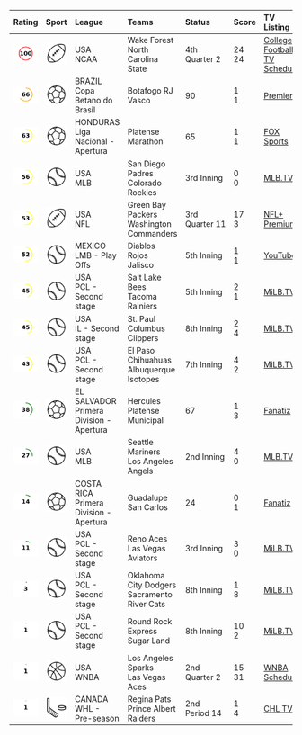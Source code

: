 | Rating                                                                                                                                   | Sport                                                                                                                     | League                                     | Teams                                          | Status         | Score    | TV Listing                                                                                                                     |
|:-----------------------------------------------------------------------------------------------------------------------------------------|:--------------------------------------------------------------------------------------------------------------------------|:-------------------------------------------|:-----------------------------------------------|:---------------|:---------|:-------------------------------------------------------------------------------------------------------------------------------|
| <img src="https://raw.githubusercontent.com/BlakeDuncan25/Donut-SVG-Ratings/bac4e4a278175106499642192132b1786a9aec38/100.svg" alt="100"> | <img src="https://raw.githubusercontent.com/BlakeDuncan25/Donut-SVG-Ratings/master/football.png" alt="NCAAF">             | USA<br>NCAA                                | Wake Forest<br>North Carolina State            | 4th Quarter 2  | 24<br>24 | <a href="https://fbschedules.com/college-football-tv-schedule/">College Football TV Schedule</a>                               |
| <img src="https://raw.githubusercontent.com/BlakeDuncan25/Donut-SVG-Ratings/bac4e4a278175106499642192132b1786a9aec38/66.svg" alt="66">   | <img src="https://raw.githubusercontent.com/BlakeDuncan25/Donut-SVG-Ratings/master/soccer.png" alt="Soccer">              | BRAZIL<br>Copa Betano do Brasil            | Botafogo RJ<br>Vasco                           | 90             | 1<br>1   | <a href="https://www.sling.com/international/brazilian">Premiere</a>                                                           |
| <img src="https://raw.githubusercontent.com/BlakeDuncan25/Donut-SVG-Ratings/bac4e4a278175106499642192132b1786a9aec38/63.svg" alt="63">   | <img src="https://raw.githubusercontent.com/BlakeDuncan25/Donut-SVG-Ratings/master/soccer.png" alt="Soccer">              | HONDURAS<br>Liga Nacional - Apertura       | Platense<br>Marathon                           | 65             | 1<br>1   | <a href="https://www.foxsports.com/replays">FOX Sports</a>                                                                     |
| <img src="https://raw.githubusercontent.com/BlakeDuncan25/Donut-SVG-Ratings/bac4e4a278175106499642192132b1786a9aec38/56.svg" alt="56">   | <img src="https://raw.githubusercontent.com/BlakeDuncan25/Donut-SVG-Ratings/master/baseball.png" alt="Baseball">          | USA<br>MLB                                 | San Diego Padres<br>Colorado Rockies           | 3rd Inning     | 0<br>0   | <a href="https://www.mlb.com/live-stream-games">MLB.TV</a>                                                                     |
| <img src="https://raw.githubusercontent.com/BlakeDuncan25/Donut-SVG-Ratings/bac4e4a278175106499642192132b1786a9aec38/53.svg" alt="53">   | <img src="https://raw.githubusercontent.com/BlakeDuncan25/Donut-SVG-Ratings/master/football.png" alt="American Football"> | USA<br>NFL                                 | Green Bay Packers<br>Washington Commanders     | 3rd Quarter 11 | 17<br>3  | <a href="https://www.nfl.com/plus/replays/">NFL+ Premium</a>                                                                   |
| <img src="https://raw.githubusercontent.com/BlakeDuncan25/Donut-SVG-Ratings/bac4e4a278175106499642192132b1786a9aec38/52.svg" alt="52">   | <img src="https://raw.githubusercontent.com/BlakeDuncan25/Donut-SVG-Ratings/master/baseball.png" alt="Baseball">          | MEXICO<br>LMB - Play Offs                  | Diablos Rojos<br>Jalisco                       | 5th Inning     | 1<br>1   | <a href="https://www.youtube.com/results?search_query=liga+mexicana+de+beisbol&sp=EgYIAxABGAI%253D">YouTube</a>                |
| <img src="https://raw.githubusercontent.com/BlakeDuncan25/Donut-SVG-Ratings/bac4e4a278175106499642192132b1786a9aec38/45.svg" alt="45">   | <img src="https://raw.githubusercontent.com/BlakeDuncan25/Donut-SVG-Ratings/master/baseball.png" alt="Baseball">          | USA<br>PCL - Second stage                  | Salt Lake Bees<br>Tacoma Rainiers              | 5th Inning     | 2<br>1   | <a href="https://www.milb.com/live-stream-games/2025/09/10">MiLB.TV</a>                                                        |
| <img src="https://raw.githubusercontent.com/BlakeDuncan25/Donut-SVG-Ratings/bac4e4a278175106499642192132b1786a9aec38/45.svg" alt="45">   | <img src="https://raw.githubusercontent.com/BlakeDuncan25/Donut-SVG-Ratings/master/baseball.png" alt="Baseball">          | USA<br>IL - Second stage                   | St. Paul<br>Columbus Clippers                  | 8th Inning     | 2<br>4   | <a href="https://www.milb.com/live-stream-games/2025/09/10">MiLB.TV</a>                                                        |
| <img src="https://raw.githubusercontent.com/BlakeDuncan25/Donut-SVG-Ratings/bac4e4a278175106499642192132b1786a9aec38/43.svg" alt="43">   | <img src="https://raw.githubusercontent.com/BlakeDuncan25/Donut-SVG-Ratings/master/baseball.png" alt="Baseball">          | USA<br>PCL - Second stage                  | El Paso Chihuahuas<br>Albuquerque Isotopes     | 7th Inning     | 4<br>2   | <a href="https://www.milb.com/live-stream-games/2025/09/10">MiLB.TV</a>                                                        |
| <img src="https://raw.githubusercontent.com/BlakeDuncan25/Donut-SVG-Ratings/bac4e4a278175106499642192132b1786a9aec38/38.svg" alt="38">   | <img src="https://raw.githubusercontent.com/BlakeDuncan25/Donut-SVG-Ratings/master/soccer.png" alt="Soccer">              | EL SALVADOR<br>Primera Division - Apertura | Hercules<br>Platense Municipal                 | 67             | 1<br>3   | <a href="https://watch.fanatiz.com/channels">Fanatiz</a>                                                                       |
| <img src="https://raw.githubusercontent.com/BlakeDuncan25/Donut-SVG-Ratings/bac4e4a278175106499642192132b1786a9aec38/27.svg" alt="27">   | <img src="https://raw.githubusercontent.com/BlakeDuncan25/Donut-SVG-Ratings/master/baseball.png" alt="Baseball">          | USA<br>MLB                                 | Seattle Mariners<br>Los Angeles Angels         | 2nd Inning     | 4<br>0   | <a href="https://www.mlb.com/live-stream-games">MLB.TV</a>                                                                     |
| <img src="https://raw.githubusercontent.com/BlakeDuncan25/Donut-SVG-Ratings/bac4e4a278175106499642192132b1786a9aec38/14.svg" alt="14">   | <img src="https://raw.githubusercontent.com/BlakeDuncan25/Donut-SVG-Ratings/master/soccer.png" alt="Soccer">              | COSTA RICA<br>Primera Division - Apertura  | Guadalupe<br>San Carlos                        | 24             | 0<br>1   | <a href="https://watch.fanatiz.com/channels">Fanatiz</a>                                                                       |
| <img src="https://raw.githubusercontent.com/BlakeDuncan25/Donut-SVG-Ratings/bac4e4a278175106499642192132b1786a9aec38/11.svg" alt="11">   | <img src="https://raw.githubusercontent.com/BlakeDuncan25/Donut-SVG-Ratings/master/baseball.png" alt="Baseball">          | USA<br>PCL - Second stage                  | Reno Aces<br>Las Vegas Aviators                | 3rd Inning     | 3<br>0   | <a href="https://www.milb.com/live-stream-games/2025/09/10">MiLB.TV</a>                                                        |
| <img src="https://raw.githubusercontent.com/BlakeDuncan25/Donut-SVG-Ratings/bac4e4a278175106499642192132b1786a9aec38/3.svg" alt="3">     | <img src="https://raw.githubusercontent.com/BlakeDuncan25/Donut-SVG-Ratings/master/baseball.png" alt="Baseball">          | USA<br>PCL - Second stage                  | Oklahoma City Dodgers<br>Sacramento River Cats | 8th Inning     | 1<br>8   | <a href="https://www.milb.com/live-stream-games/2025/09/10">MiLB.TV</a>                                                        |
| <img src="https://raw.githubusercontent.com/BlakeDuncan25/Donut-SVG-Ratings/bac4e4a278175106499642192132b1786a9aec38/1.svg" alt="1">     | <img src="https://raw.githubusercontent.com/BlakeDuncan25/Donut-SVG-Ratings/master/baseball.png" alt="Baseball">          | USA<br>PCL - Second stage                  | Round Rock Express<br>Sugar Land               | 8th Inning     | 10<br>2  | <a href="https://www.milb.com/live-stream-games/2025/09/10">MiLB.TV</a>                                                        |
| <img src="https://raw.githubusercontent.com/BlakeDuncan25/Donut-SVG-Ratings/bac4e4a278175106499642192132b1786a9aec38/1.svg" alt="1">     | <img src="https://raw.githubusercontent.com/BlakeDuncan25/Donut-SVG-Ratings/master/basketball.png" alt="Basketball">      | USA<br>WNBA                                | Los Angeles Sparks<br>Las Vegas Aces           | 2nd Quarter 2  | 15<br>31 | <a href="https://www.sportsmediawatch.com/wnba-tv-schedule-2024-watch-stream-live/#WednesdaySeptember102025">WNBA Schedule</a> |
| <img src="https://raw.githubusercontent.com/BlakeDuncan25/Donut-SVG-Ratings/bac4e4a278175106499642192132b1786a9aec38/1.svg" alt="1">     | <img src="https://raw.githubusercontent.com/BlakeDuncan25/Donut-SVG-Ratings/master/hockey.png" alt="Ice Hockey">          | CANADA<br>WHL - Pre-season                 | Regina Pats<br>Prince Albert Raiders           | 2nd Period 14  | 1<br>4   | <a href="https://watch.chl.ca/whl_chl">CHL TV</a>                                                                              |